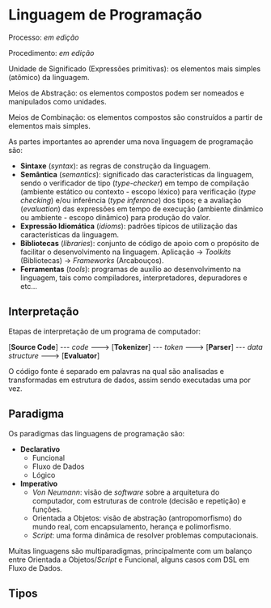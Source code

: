 # Linguagem de Programação

Processo: _em edição_

Procedimento: _em edição_

Unidade de Significado (Expressões primitivas): os elementos mais simples (atômico) da linguagem.

Meios de Abstração: os elementos compostos podem ser nomeados e manipulados como unidades.

Meios de Combinação: os elementos compostos são construídos a partir de elementos mais simples.

As partes importantes ao aprender uma nova linguagem de programação são:

* **Sintaxe** (_syntax_): as regras de construção da linguagem.
* **Semântica** (_semantics_): significado das características da linguagem, sendo o verificador de tipo (_type-checker_) em tempo de compilação (ambiente estático ou contexto - escopo léxico) para verificação (_type checking_) e/ou inferência (_type inference_) dos tipos; e a avaliação (_evaluation_) das expressões em tempo de execução (ambiente dinâmico ou ambiente - escopo dinâmico) para produção do valor.
* **Expressão Idiomática** (_idioms_): padrões típicos de utilização das características da linguagem.
* **Bibliotecas** (_libraries_): conjunto de código de apoio com o propósito de facilitar o desenvolvimento na linguagem. Aplicação -> _Toolkits_ (Bibliotecas) -> _Frameworks_ (Arcabouços).
* **Ferramentas** (_tools_): programas de auxílio ao desenvolvimento na linguagem, tais como compiladores, interpretadores, depuradores e etc...

## Interpretação

Etapas de interpretação de um programa de computador:

[**Source Code**] --- _code_ ---> [**Tokenizer**] --- _token_ ---> [**Parser**] --- _data structure_ ---> [**Evaluator**]

O código fonte é separado em palavras na qual são analisadas e transformadas em estrutura de dados, assim sendo executadas uma por vez.

## Paradigma

Os paradigmas das linguagens de programação são:

* **Declarativo**
    * Funcional
    * Fluxo de Dados
    * Lógico
* **Imperativo**
    * _Von Neumann_: visão de _software_ sobre a arquitetura do computador, com estruturas de controle (decisão e repetição) e funções.
    * Orientada a Objetos: visão de abstração (antropomorfismo) do mundo real, com encapsulamento, herança e polimorfismo.
    * _Script_: uma forma dinâmica de resolver problemas computacionais.

Muitas linguagens são multiparadigmas, principalmente com um balanço entre Orientada a Objetos/_Script_ e Funcional, alguns casos com DSL em Fluxo de Dados.

## Tipos
